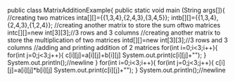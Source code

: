 public class MatrixAdditionExample{
public static void main (String args[]){
//creating two matrices
inta[][]={{1,3,4},{2,4,3},{3,4,5}};
intb[][]={{1,3,4},{2,4,3},{1,2,4}};
//creating another matrix to store the sum oftwo matrices
intc[][]=new int[3][3];//3 rows and 3 columns
//creating another matrix to store the multiplication of two matrices
intd[][]=new int[3][3];//3 rows and 3 columns
//adding and printing addition of 2 matrices
for(int i=0;i<3;i++){
for(int j=0;j<3;j++){
c[i][j]=a[i][j]+b[i][j]
System.out.print(c[i][j]+"");
}
System.out.println();//newline
}
for(int i=0;i<3;i++){
for(int j=0;j<3;j++){
c[i][j]=a[i][j]*b[i][j]
System.out.print(c[i][j]+"");
}
System.out.println();//newline
